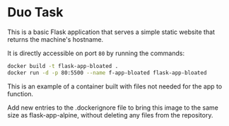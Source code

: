 # Duo Task

This is a basic Flask application that serves a simple static website that returns the machine's hostname.

It is directly accessible on port `80` by running the commands:

```bash
docker build -t flask-app-bloated .
docker run -d -p 80:5500 --name f-app-bloated flask-app-bloated
```

This is an example of a container built with files not needed for the app to function.

Add new entries to the .dockerignore file to bring this image to the same size as flask-app-alpine, without deleting any files from the repository.